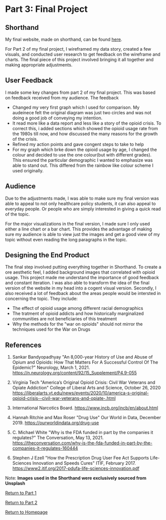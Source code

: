 
# Part 3: Final Project
## Shorthand

My final website, made on shorthand, can be found [here](https://carnegiemellon.shorthandstories.com/the-opioid-crisis/index.html).

For Part 2 of my final project, I wireframed my data story, created a few visuals, and conducted user research to get feedback on the wireframe and charts. The final piece of this project involved bringing it all together and making appropriate adjustments.

## User Feedback
I made some key changes from part 2 of my final project. This was based on feedback received from my audience. The feedback
- Changed my very first graph which I used for comparison. My audeinece felt the original diagram was just two circles and was not doing a good job of conveying my intention.
- It read more like a data report and less like a story of the opioid crisis. To correct this, i added sections which showed the opioid usage rate from the 1980s till now, and how discussed the many reasons for the growth of the crisis.
- Refined my action points and gave congent steps to take to help
- For my graph which brke down the opioid usage by age, I changed the colour and decided to use the one colour(but with different grades). This ensured the particular demographic I wanted to emphasize was able to stand out. This differed from the rainbow like colour scheme I used originally.

## Audience
Due to the adjustments made, I was able to make sure my final version was able to appeal to not only healthcare policy students, it can also appeal to everyday people. Or people who are simply interested in giving a quick read of the topic.

For the major visualizations in the final version, I made sure I only used either a line chart or a bar chart. This provides the advantage of making sure my audience is able to view just the images and get a good view of my topic without even reading the long paragraphs in the topic. 

## Designing the End Product
The final step involved putting everything together in Shorthand. To create a ore aesthetic feel, I added background images that correlated with opioid usage. This project made me understand the importance of good feedback and constant iteration. I was also able to transform the idea of the final version of the website in my head into a cogent visual version. Secondly, I also received a lot of feedback about the areas people would be intersted in concerning the topic. They include:
- The effect of opioid usage among different racial demographics
- The tratment of opioid addicts and how historically marginalized communities are not beneficiaries of this treatment
- Why the methods for the "war on opioids" should not mirror the techniques used for the War on Drugs

## References
1. Sankar Bandyopadhyay "An 8,000-year History of Use and Abuse of Opium and Opioids: How That Matters For A Successful Control Of The Epidemic?" Neurology, March 1, 2021.
https://n.neurology.org/content/92/15_Supplement/P4.9-055

2. Virginia Tech "America’s Original Opioid Crisis: Civil War Veterans and Opiate Addiction" College of Liberal Arts and Science, October 26, 2020
https://liberalarts.vt.edu/news/events/2020/10/america-s-original-opioid-crisis--civil-war-veterans-and-opiate-.html

3. International Narcotics Board. https://www.incb.org/incb/en/about.html

4. Hannah Ritchie and Max Roser "Drug Use" Our World in Data, December 2019.
https://ourworldindata.org/drug-use

5. C. Michael White "Why is the FDA funded in part by the companies it regulates?" The Conversation, May 13, 2021.
https://theconversation.com/why-is-the-fda-funded-in-part-by-the-companies-it-regulates-160444

6. Stephen J Ezell "How the Prescription Drug User Fee Act Supports Life-Sciences Innovation and Speeds Cures" ITIF, February 2017.
https://www2.itif.org/2017-pdufa-life-sciences-innovation.pdf

Note: **Images used in the Shorthand were exclusively sourced from Unsplash**

[Return to Part 1](https://toorel.github.io/Toorese-Portfolio/finalprojectrejig)

[Return to Part 2](https://toorel.github.io/Toorese-Portfolio/finalprojecttwo)

[Return to Homepage](https://toorel.github.io/Toorese-Portfolio/)
